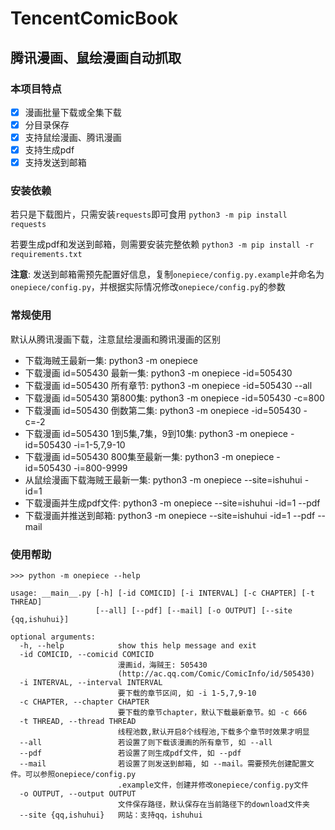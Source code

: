 # TencentComicBook

## 腾讯漫画、鼠绘漫画自动抓取

### 本项目特点

- [x] 漫画批量下载或全集下载
- [x] 分目录保存
- [x] 支持鼠绘漫画、腾讯漫画
- [x] 支持生成pdf
- [x] 支持发送到邮箱

### 安装依赖

若只是下载图片，只需安装`requests`即可食用
`python3 -m pip install requests`

若要生成pdf和发送到邮箱，则需要安装完整依赖
`python3 -m pip install -r requirements.txt`

**注意**: 发送到邮箱需预先配置好信息，复制`onepiece/config.py.example`并命名为`onepiece/config.py`，并根据实际情况修改`onepiece/config.py`的参数

### 常规使用

默认从腾讯漫画下载，注意鼠绘漫画和腾讯漫画的区别

- 下载海贼王最新一集: python3 -m onepiece
- 下载漫画 id=505430 最新一集: python3 -m onepiece -id=505430
- 下载漫画 id=505430 所有章节: python3 -m onepiece -id=505430 --all
- 下载漫画 id=505430 第800集: python3 -m onepiece -id=505430 -c=800
- 下载漫画 id=505430 倒数第二集: python3 -m onepiece -id=505430 -c=-2
- 下载漫画 id=505430 1到5集,7集，9到10集: python3 -m onepiece -id=505430 -i=1-5,7,9-10
- 下载漫画 id=505430 800集至最新一集: python3 -m onepiece -id=505430 -i=800-9999
- 从鼠绘漫画下载海贼王最新一集: python3 -m onepiece --site=ishuhui -id=1
- 下载漫画并生成pdf文件: python3 -m onepiece --site=ishuhui -id=1 --pdf
- 下载漫画并推送到邮箱: python3 -m onepiece --site=ishuhui -id=1 --pdf --mail



### 使用帮助


```
>>> python -m onepiece --help

usage: __main__.py [-h] [-id COMICID] [-i INTERVAL] [-c CHAPTER] [-t THREAD]
                   [--all] [--pdf] [--mail] [-o OUTPUT] [--site {qq,ishuhui}]

optional arguments:
  -h, --help            show this help message and exit
  -id COMICID, --comicid COMICID
                        漫画id，海贼王: 505430
                        (http://ac.qq.com/Comic/ComicInfo/id/505430)
  -i INTERVAL, --interval INTERVAL
                        要下载的章节区间, 如 -i 1-5,7,9-10
  -c CHAPTER, --chapter CHAPTER
                        要下载的章节chapter，默认下载最新章节。如 -c 666
  -t THREAD, --thread THREAD
                        线程池数,默认开启8个线程池,下载多个章节时效果才明显
  --all                 若设置了则下载该漫画的所有章节, 如 --all
  --pdf                 若设置了则生成pdf文件, 如 --pdf
  --mail                若设置了则发送到邮箱, 如 --mail。需要预先创建配置文件。可以参照onepiece/config.py
                        .example文件，创建并修改onepiece/config.py文件
  -o OUTPUT, --output OUTPUT
                        文件保存路径，默认保存在当前路径下的download文件夹
  --site {qq,ishuhui}   网站：支持qq，ishuhui

```

